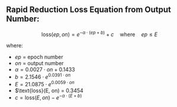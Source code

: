 ## Rapid Reduction Loss Equation from Output Number:

$$
\text{loss}(ep, on) = e^{-\alpha \cdot (ep + b)} + c \quad \text{where} \quad ep \leq E
$$

where:
- $ep$ = epoch number
- $on$ = output number
- $\alpha = 0.0027 \cdot on + 0.1433$
- $b = 2.1546 \cdot e^{0.0391 \cdot on}$
- $E = 21.0875 \cdot e^{0.0059 \cdot on}$
- $\text{loss}(E, on) = 0.3454
- $c = \text{loss}(E, on) - e^{-\alpha \cdot (E + b)}$
